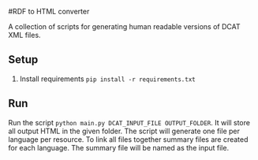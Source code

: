#RDF to HTML converter

A collection of scripts for generating human readable versions of DCAT XML
files.

Setup
-----
1. Install requirements `pip install -r requirements.txt`

Run
---
Run the script `python main.py DCAT_INPUT_FILE OUTPUT_FOLDER`.
It will store all output HTML in the given folder.
The script will generate one file per language per resource.
To link all files together summary files are created for each language.
The summary file will be named as the input file.
